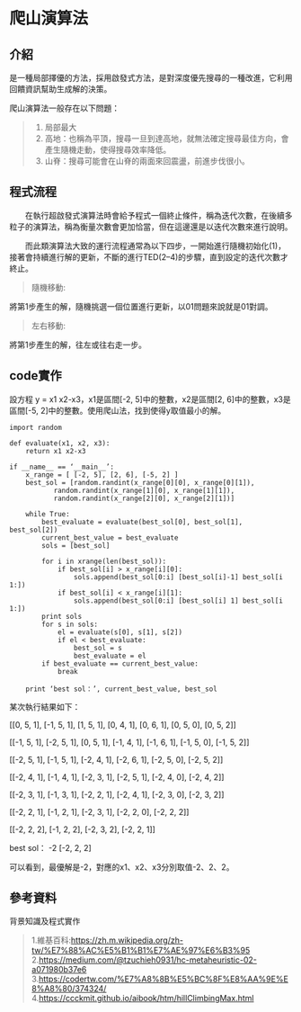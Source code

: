 # 爬山演算法
## 介紹
是一種局部擇優的方法，採用啟發式方法，是對深度優先搜尋的一種改進，它利用回饋資訊幫助生成解的決策。

爬山演算法一般存在以下問題：
>1. 局部最大
>2. 高地：也稱為平頂，搜尋一旦到達高地，就無法確定搜尋最佳方向，會產生隨機走動，使得搜尋效率降低。
>3. 山脊：搜尋可能會在山脊的兩面來回震盪，前進步伐很小。
## 程式流程
&emsp;&emsp;在執行超啟發式演算法時會給予程式一個終止條件，稱為迭代次數，在後續多粒子的演算法，稱為衡量次數會更加恰當，但在這邊還是以迭代次數來進行說明。

&emsp;&emsp;而此類演算法大致的運行流程通常為以下四步，一開始進行隨機初始化(1)，接著會持續進行解的更新，不斷的進行TED(2–4)的步驟，直到設定的迭代次數才終止。
>隨機移動:

將第1步產生的解，隨機挑選一個位置進行更新，以01問題來說就是01對調。
> 左右移動:

將第1步產生的解，往左或往右走一步。
## code實作
設方程 y = x1 x2-x3，x1是區間[-2, 5]中的整數，x2是區間[2, 6]中的整數，x3是區間[-5, 2]中的整數。使用爬山法，找到使得y取值最小的解。
```
import random

def evaluate(x1, x2, x3):
    return x1 x2-x3

if __name__ == ‘__main__’:
    x_range = [ [-2, 5], [2, 6], [-5, 2] ]
    best_sol = [random.randint(x_range[0][0], x_range[0][1]),
           random.randint(x_range[1][0], x_range[1][1]),
           random.randint(x_range[2][0], x_range[2][1])]

    while True:
        best_evaluate = evaluate(best_sol[0], best_sol[1], best_sol[2])
        current_best_value = best_evaluate
        sols = [best_sol]

        for i in xrange(len(best_sol)):
            if best_sol[i] > x_range[i][0]:
                sols.append(best_sol[0:i] [best_sol[i]-1] best_sol[i 1:])
            if best_sol[i] < x_range[i][1]:
                sols.append(best_sol[0:i] [best_sol[i] 1] best_sol[i 1:])
        print sols
        for s in sols:
            el = evaluate(s[0], s[1], s[2])
            if el < best_evaluate:
                best_sol = s
                best_evaluate = el
        if best_evaluate == current_best_value:
            break

    print ‘best sol：’, current_best_value, best_sol

```
某次執行結果如下：

[[0, 5, 1], [-1, 5, 1], [1, 5, 1], [0, 4, 1], [0, 6, 1], [0, 5, 0], [0, 5, 2]]

[[-1, 5, 1], [-2, 5, 1], [0, 5, 1], [-1, 4, 1], [-1, 6, 1], [-1, 5, 0], [-1, 5, 2]]

[[-2, 5, 1], [-1, 5, 1], [-2, 4, 1], [-2, 6, 1], [-2, 5, 0], [-2, 5, 2]]

[[-2, 4, 1], [-1, 4, 1], [-2, 3, 1], [-2, 5, 1], [-2, 4, 0], [-2, 4, 2]]

[[-2, 3, 1], [-1, 3, 1], [-2, 2, 1], [-2, 4, 1], [-2, 3, 0], [-2, 3, 2]]

[[-2, 2, 1], [-1, 2, 1], [-2, 3, 1], [-2, 2, 0], [-2, 2, 2]]

[[-2, 2, 2], [-1, 2, 2], [-2, 3, 2], [-2, 2, 1]]

best sol： -2 [-2, 2, 2]

可以看到，最優解是-2，對應的x1、x2、x3分別取值-2、2、2。
## 參考資料
背景知識及程式實作
> 1.維基百科:https://zh.m.wikipedia.org/zh-tw/%E7%88%AC%E5%B1%B1%E7%AE%97%E6%B3%95
> 2.https://medium.com/@tzuchieh0931/hc-metaheuristic-02-a071980b37e6 
> 3.https://codertw.com/%E7%A8%8B%E5%BC%8F%E8%AA%9E%E8%A8%80/374324/
> 4.https://ccckmit.github.io/aibook/htm/hillClimbingMax.html


